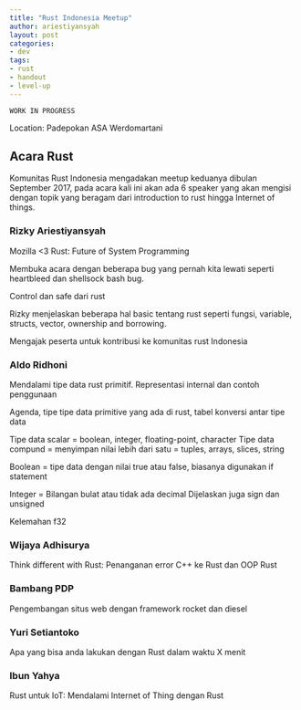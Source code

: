 ```yaml
---
title: "Rust Indonesia Meetup"
author: ariestiyansyah
layout: post
categories:
- dev
tags:
- rust
- handout
- level-up
---
```


`WORK IN PROGRESS`

Location: Padepokan ASA Werdomartani

## Acara Rust

Komunitas Rust Indonesia mengadakan meetup keduanya dibulan September 2017, pada acara kali ini akan ada 6 speaker yang akan mengisi dengan topik yang beragam dari introduction to rust hingga Internet of things.

### Rizky Ariestiyansyah
Mozilla <3 Rust: Future of System Programming

Membuka acara dengan beberapa bug yang pernah kita lewati seperti heartbleed dan shellsock bash bug.

Control dan safe dari rust

Rizky menjelaskan beberapa hal basic tentang rust seperti fungsi, variable, structs, vector, ownership and borrowing.

Mengajak peserta untuk kontribusi ke komunitas rust Indonesia


### Aldo Ridhoni
Mendalami tipe data rust primitif. Representasi internal dan contoh penggunaan

Agenda, tipe tipe data primitive yang ada di rust, tabel konversi antar tipe data

Tipe data scalar = boolean, integer, floating-point, character
Tipe data compund = menyimpan nilai lebih dari satu = tuples, arrays, slices, string

Boolean = tipe data dengan nilai true atau false, biasanya digunakan if statement

Integer = Bilangan bulat atau tidak ada decimal
Dijelaskan juga sign dan unsigned 

Kelemahan f32 

### Wijaya Adhisurya
Think different with Rust: Penanganan error C++ ke Rust dan OOP Rust



### Bambang PDP
Pengembangan situs web dengan framework rocket dan diesel





### Yuri Setiantoko
Apa yang bisa anda lakukan dengan Rust dalam waktu X menit




### Ibun Yahya
Rust untuk IoT: Mendalami Internet of Thing dengan Rust